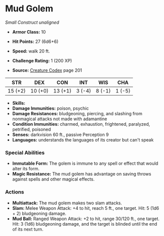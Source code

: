 # Mud Golem

*Small* *Construct* *unaligned*

- **Armor Class:** 10
- **Hit Points:** 27 (6d6+6)
- **Speed:** walk 20 ft.

- **Challenge Rating:** 1 (200 XP)
- **Source:** [Creature Codex](https://koboldpress.com/kpstore/product/creature-codex-for-5th-edition-dnd) page 201

| STR | DEX | CON | INT | WIS | CHA |
| --- | --- | --- | --- | --- | --- |
| 15 (+2) | 10 (+0) | 13 (+1) | 3 (-4) | 8 (-1) | 1 (-5) |

- **Skills:** 
- **Damage Immunities:** poison, psychic
- **Damage Resistances:** bludgeoning, piercing, and slashing from nonmagical attacks not made with adamantine
- **Condition Immunities:** charmed, exhaustion, frightened, paralyzed, petrified, poisoned
- **Senses:** darkvision 60 ft., passive Perception 9
- **Languages:** understands the languages of its creator but can't speak

### Special Abilities

- **Immutable Form:** The golem is immune to any spell or effect that would alter its form.
- **Magic Resistance:** The mud golem has advantage on saving throws against spells and other magical effects.

### Actions

- **Multiattack:** The mud golem makes two slam attacks.
- **Slam:** Melee Weapon Attack: +4 to hit, reach 5 ft., one target. Hit: 5 (1d6 + 2) bludgeoning damage.
- **Mud Ball:** Ranged Weapon Attack: +2 to hit, range 30/120 ft., one target. Hit: 3 (1d6) bludgeoning damage, and the target is blinded until the end of its next turn.



